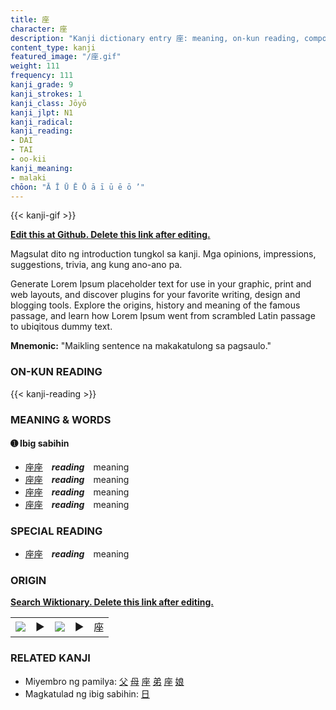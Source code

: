 ```yaml
---
title: 座
character: 座
description: "Kanji dictionary entry 座: meaning, on-kun reading, compounds, origin, related kanji"
content_type: kanji
featured_image: "/座.gif"
weight: 111
frequency: 111
kanji_grade: 9
kanji_strokes: 1
kanji_class: Jōyō
kanji_jlpt: N1
kanji_radical: 
kanji_reading: 
- DAI
- TAI
- oo-kii
kanji_meaning:
- malaki
chōon: "Ā Ī Ū Ē Ō ā ī ū ē ō ’"
---
```

[//]: # (Don't edit the line below. Kanji animated GIF code is automatically generated.)
{{< kanji-gif >}}

[//]: # (Edit below this line.)

**[Edit this at Github. Delete this link after editing.](https://github.com/tim0g/tim/tree/main/content/kanji/座/index.md)**

Magsulat dito ng introduction tungkol sa kanji. Mga opinions, impressions, suggestions, trivia, ang kung ano-ano pa.

Generate Lorem Ipsum placeholder text for use in your graphic, print and web layouts, and discover plugins for your favorite writing, design and blogging tools. Explore the origins, history and meaning of the famous passage, and learn how Lorem Ipsum went from scrambled Latin passage to ubiqitous dummy text.
 
**Mnemonic:** "Maikling sentence na makakatulong sa pagsaulo."

### ON-KUN READING

[//]: # (Don't edit the line below. ON-KUN READING code is automatically generated.)
{{< kanji-reading >}}

### MEANING & WORDS

#### ➊ **Ibig sabihin**
  - [座](../座)[座](../座)　***reading***　meaning
  - [座](../座)[座](../座)　***reading***　meaning
  - [座](../座)[座](../座)　***reading***　meaning
  - [座](../座)[座](../座)　***reading***　meaning

### SPECIAL READING
  - [座](../座)[座](../座)　***reading***　meaning

### ORIGIN

**[Search Wiktionary. Delete this link after editing.](https://wiktionary.org/wiki/座)**
<table class="kanji-table"><tr><td>
<img src="60px-座-bronze.svg.png">
</td><td>▶</td><td>
<img src="60px-座-oracle.svg.png">
</td><td>▶</td>
<td class="kanji-origin">座</td>
</tr></table>

### RELATED KANJI
- Miyembro ng pamilya: [父](../父) [母](../母) [座](../座) [弟](../弟) [座](../座) [娘](../娘)
- Magkatulad ng ibig sabihin: [日](../日)
